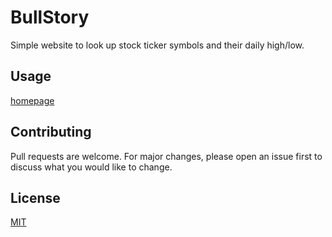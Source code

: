 # BullStory

Simple website to look up stock ticker symbols and their daily high/low.

## Usage

[homepage](https://bullstory.vercel.app/stock?ticker=tsla)

## Contributing

Pull requests are welcome. For major changes, please open an issue first to discuss what you would like to change.

## License

[MIT](https://choosealicense.com/licenses/mit/)
